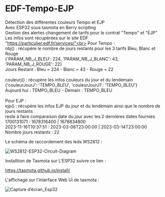 # EDF-Tempo-EJP
Détection des différentes couleurs Tempo et EJP<br>
Avec ESP32 sous tasmota en Berry scripting<br>
Gestion des alertes changement de tarifs pour le contrat "Tempo" et "EJP"<br>
Les infos sont récupérées sur le site EDF "https://particulier.edf.fr/services/"<br>
Pour Tempo :<br>
nbj() : récupère le nombre de jours restants pour les 3 tarifs Bleu, Blanc et Rouge<br>
{'PARAM_NB_J_BLEU': 224, 'PARAM_NB_J_BLANC': 43, 'PARAM_NB_J_ROUGE': 22}<br>
Jours Restant : Bleu = 224 - Blanc = 43 - Rouge = 22<br>
<br>
couleurj() : récupère les infos couleurs du jour et du lendemain<br>
{'couleurJourJ': 'TEMPO_BLEU', 'couleurJourJ1': 'TEMPO_BLEU'}<br>
Aujourd hui : TEMPO_BLEU - Demain : TEMPO_BLEU<br>
<br>
Pour EJP :<br>
ejp() : récupère les infos EJP du jour et du lendemain ainsi que le nombre de jours restants<br>
reste à faire comparaison date du jour avec les 2 dernières dates fournies<br>
1700131071 : 1678316400 | 1678834800<br>
2023-11-16T10:37:51 : 2023-03-08T23:00:00 | 2023-03-14T23:00:00<br>
 Nombre jours restants : 22<br>

Le schéma de raccordement des leds WS2812 :

![WS2812-ESP32-Circuit-Diagram](https://github.com/yves-jose/EDF-Tempo-EJP/assets/35004084/bf91e4a6-82d2-4287-82a5-317d421d2b8b)

Installtion de Tasmota sur L'ESP32 suivre ce lien :

https://tasmota.github.io/install/


L'affichage sur l'interface Web Ui de tasmota :

![Capture d’écran_Esp32](https://github.com/yves-jose/EDF-Tempo-EJP/assets/35004084/1ac9d2f0-2b71-4e1c-a93a-49239744b0a7)

